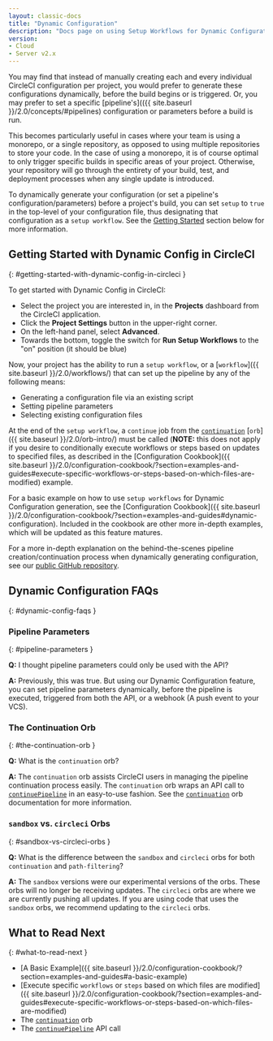 ```yaml
---
layout: classic-docs
title: "Dynamic Configuration"
description: "Docs page on using Setup Workflows for Dynamic Configuration"
version:
- Cloud
- Server v2.x
---
```


You may find that instead of manually creating each and every individual CircleCI configuration per project,
you would prefer to generate these configurations dynamically, before the build begins or is triggered. Or, you may
prefer to set a specific [pipeline's](({{ site.baseurl }}/2.0/concepts/#pipelines) configuration or parameters 
before a build is run.

This becomes particularly useful in cases where your team is using a monorepo, or a single repository, as opposed to
using multiple repositories to store your code. In the case of using a monorepo, it is of course optimal to only trigger 
specific builds in specific areas of your project. Otherwise, your repository will go through the entirety of 
your build, test, and deployment processes when any single update is introduced.

To dynamically generate your configuration (or set a pipeline's configuration/parameters) before a project's build, 
you can set `setup` to `true` in the top-level of your configuration file, thus designating that configuration as a 
`setup workflow`. See the [Getting Started](#getting-started-with-dynamic-config-in-circleci) section below for more 
information.

## Getting Started with Dynamic Config in CircleCI
{: #getting-started-with-dynamic-config-in-circleci }

To get started with Dynamic Config in CircleCI: 

- Select the project you are interested in, in the **Projects** dashboard from the CircleCI application.
- Click the **Project Settings** button in the upper-right corner.
- On the left-hand panel, select **Advanced**.
- Towards the bottom, toggle the switch for **Run Setup Workflows** to the "on" position (it should be blue)

<!-- INCLUDE A SCREENSHOT AFTER GA -->

Now, your project has the ability to run a `setup workflow`, or a [`workflow`]({{ site.baseurl }}/2.0/workflows/) that
can set up the pipeline by any of the following means:

- Generating a configuration file via an existing script
- Setting pipeline parameters
- Selecting existing configuration files

At the end of the `setup workflow`, a `continue` job from the [`continuation`](https://circleci.com/developer/orbs/orb/circleci/continuation) 
[`orb`]({{ site.baseurl }}/2.0/orb-intro/) must be called (**NOTE:** this does not apply if you desire to conditionally execute
workflows or steps based on updates to specified files, as described in the [Configuration Cookbook]({{ site.baseurl }}/2.0/configuration-cookbook/?section=examples-and-guides#execute-specific-workflows-or-steps-based-on-which-files-are-modified) example.

For a basic example on how to use `setup workflows` for Dynamic Configuration generation, see the [Configuration Cookbook]({{ site.baseurl }}/2.0/configuration-cookbook/?section=examples-and-guides#dynamic-configuration).
Included in the cookbook are other more in-depth examples, which will be updated as this feature matures.

For a more in-depth explanation on the behind-the-scenes pipeline creation/continuation process when dynamically generating configuration,
see our [public GitHub repository](https://github.com/CircleCI-Public/api-preview-docs/blob/master/docs/setup-workflows.md#concepts).

## Dynamic Configuration FAQs
{: #dynamic-config-faqs }

### Pipeline Parameters
{: #pipeline-parameters }

**Q:** I thought pipeline parameters could only be used with the API?

**A:** Previously, this was true. But using our Dynamic Configuration feature, you can set pipeline parameters dynamically, 
before the pipeline is executed, triggered from both the API, or a webhook (A push event to your VCS).

### The Continuation Orb
{: #the-continuation-orb }

**Q:** What is the `continuation` orb?

**A:** The `continuation` orb assists CircleCI users in managing the pipeline continuation process easily. The
`continuation` orb wraps an API call to [`continuePipeline`](https://circleci.com/docs/api/v2/#operation/continuePipeline)
in an easy-to-use fashion. See the [`continuation`](https://circleci.com/developer/orbs/orb/circleci/continuation) orb
documentation for more information.

### `sandbox` vs. `circleci` Orbs
{: #sandbox-vs-circleci-orbs }

**Q:** What is the difference between the `sandbox` and `circleci` orbs for both `continuation` and `path-filtering`?

**A:** The `sandbox` versions were our experimental versions of the orbs. These orbs will no longer be receiving updates. 
The `circleci` orbs are where we are currently pushing all updates. If you are using code that uses the `sandbox` orbs, 
we recommend updating to the `circleci` orbs.

## What to Read Next
{: #what-to-read-next }

- [A Basic Example]({{ site.baseurl }}/2.0/configuration-cookbook/?section=examples-and-guides#a-basic-example)
- [Execute specific `workflows` or `steps` based on which files are modified]({{ site.baseurl }}/2.0/configuration-cookbook/?section=examples-and-guides#execute-specific-workflows-or-steps-based-on-which-files-are-modified)
- The [`continuation`](https://circleci.com/developer/orbs/orb/circleci/continuation) orb
- The [`continuePipeline`](https://circleci.com/docs/api/v2/#operation/continuePipeline) API call